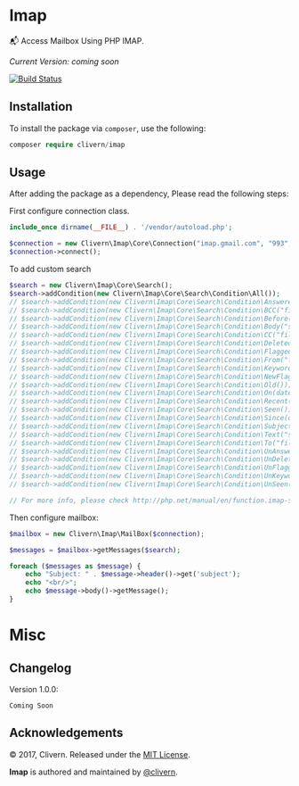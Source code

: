 Imap
====
:mailbox_with_mail: Access Mailbox Using PHP IMAP.

*Current Version: coming soon*

[![Build Status](https://travis-ci.org/Clivern/Imap.svg?branch=master)](https://travis-ci.org/Clivern/Imap)

Installation
------------
To install the package via `composer`, use the following:
```php
composer require clivern/imap
```

Usage
-----
After adding the package as a dependency, Please read the following steps:

First configure connection class.
```php
include_once dirname(__FILE__) . '/vendor/autoload.php';

$connection = new Clivern\Imap\Core\Connection("imap.gmail.com", "993", "test@clivern.com", "my_password", "/ssl", "INBOX");
$connection->connect();
```

To add custom search
```php
$search = new Clivern\Imap\Core\Search();
$search->addCondition(new Clivern\Imap\Core\Search\Condition\All());
// $search->addCondition(new Clivern\Imap\Core\Search\Condition\Answered());
// $search->addCondition(new Clivern\Imap\Core\Search\Condition\BCC("filter@gmail.com"));
// $search->addCondition(new Clivern\Imap\Core\Search\Condition\Before(date("j F Y")));
// $search->addCondition(new Clivern\Imap\Core\Search\Condition\Body("search text"));
// $search->addCondition(new Clivern\Imap\Core\Search\Condition\CC("filter@gmail.com"));
// $search->addCondition(new Clivern\Imap\Core\Search\Condition\Deleted());
// $search->addCondition(new Clivern\Imap\Core\Search\Condition\Flagged());
// $search->addCondition(new Clivern\Imap\Core\Search\Condition\From("filter@gmail.com"));
// $search->addCondition(new Clivern\Imap\Core\Search\Condition\Keyword("test"));
// $search->addCondition(new Clivern\Imap\Core\Search\Condition\NewFlag());
// $search->addCondition(new Clivern\Imap\Core\Search\Condition\Old());
// $search->addCondition(new Clivern\Imap\Core\Search\Condition\On(date("j F Y")));
// $search->addCondition(new Clivern\Imap\Core\Search\Condition\Recent());
// $search->addCondition(new Clivern\Imap\Core\Search\Condition\Seen());
// $search->addCondition(new Clivern\Imap\Core\Search\Condition\Since(date("j F Y")));
// $search->addCondition(new Clivern\Imap\Core\Search\Condition\Subject("search text"));
// $search->addCondition(new Clivern\Imap\Core\Search\Condition\Text("search text"));
// $search->addCondition(new Clivern\Imap\Core\Search\Condition\To("filter@gmail.com"));
// $search->addCondition(new Clivern\Imap\Core\Search\Condition\UnAnswered());
// $search->addCondition(new Clivern\Imap\Core\Search\Condition\UnDeleted());
// $search->addCondition(new Clivern\Imap\Core\Search\Condition\UnFlagged());
// $search->addCondition(new Clivern\Imap\Core\Search\Condition\UnKeyword("test"));
// $search->addCondition(new Clivern\Imap\Core\Search\Condition\UnSeen());

// For more info, please check http://php.net/manual/en/function.imap-search.php
```

Then configure mailbox:

```php
$mailbox = new Clivern\Imap\MailBox($connection);

$messages = $mailbox->getMessages($search);

foreach ($messages as $message) {
	echo "Subject: " . $message->header()->get('subject');
	echo "<br/>";
	echo $message->body()->getMessage();
}
```


Misc
====

Changelog
---------
Version 1.0.0:
```
Coming Soon
```

Acknowledgements
----------------

© 2017, Clivern. Released under the [MIT License](http://www.opensource.org/licenses/mit-license.php).

**Imap** is authored and maintained by [@clivern](http://github.com/clivern).